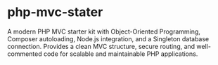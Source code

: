 # php-mvc-stater
A modern PHP MVC starter kit with Object-Oriented Programming, Composer autoloading, Node.js integration, and a Singleton database connection. Provides a clean MVC structure, secure routing, and well-commented code for scalable and maintainable PHP applications.
